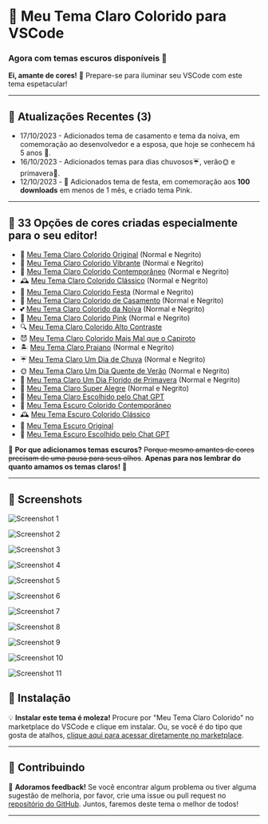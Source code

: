 # 🌈 Meu Tema Claro Colorido para VSCode 
### **Agora com temas escuros disponíveis** 🎨

**Ei, amante de cores!** 🌟 Prepare-se para iluminar seu VSCode com este tema espetacular!

---
## 📅 Atualizações Recentes (3)

- 17/10/2023 - Adicionados tema de casamento e tema da noiva, em comemoração ao desenvolvedor e a esposa, que hoje se conhecem há 5 anos 💍.
- 16/10/2023 - Adicionados temas para dias chuvosos☔, verão🌞 e primavera🌸.
- 12/10/2023 - 🎉 Adicionados tema de festa, em comemoração aos **100 downloads** em menos de 1 mês, e criado tema Pink.

---
## 🎨 **33 Opções de cores** criadas especialmente para o seu editor!

- 🌟 [Meu Tema Claro Colorido Original](# "Onde tudo começou. A essência da cor na sua forma mais pura!") (Normal e Negrito)
- 🎉 [Meu Tema Claro Colorido Vibrante](# "Porque o seu código merece uma festa de cores todos os dias!") (Normal e Negrito)
- 🌆 [Meu Tema Claro Colorido Contemporâneo](# "Quando a tradição encontra a inovação. Cores modernas para codificadores modernos!") (Normal e Negrito)
- 🕰️ [Meu Tema Claro Colorido Clássico](# "Um aceno para os bons e velhos tempos. Elegância atemporal.") (Normal e Negrito)
- 🎊 [Meu Tema Claro Colorido Festa](# "Porque todo dia é uma celebração quando você está codificando!") (Normal e Negrito)
- 💍 [Meu Tema Claro Colorido de Casamento](# "O amor está no ar... e nas suas linhas de código!") (Normal e Negrito)
- 💕 [Meu Tema Claro Colorido da Noiva](# "Tão suave e delicado quanto um véu de noiva.") (Normal e Negrito)
- 🎀 [Meu Tema Claro Colorido Pink](# "Solte a diva programadora que há em você!") (Normal e Negrito)
- 🔍 [Meu Tema Claro Colorido Alto Contraste](# "Porque os detalhes importam. Veja cada linha em destaque!")
- 😈 [Meu Tema Claro Colorido Mais Mal que o Capiroto](# "Quando você quer codificar com uma pitada de travessura!")
- 🏝️ [Meu Tema Claro Praiano](# "Traga a brisa do mar para o seu editor!") (Normal e Negrito)
- ☔ [Meu Tema Claro Um Dia de Chuva](# "Deixe a melodia da chuva inspirar seu código!") (Normal e Negrito)
- 🌞 [Meu Tema Claro Um Dia Quente de Verão](# "Quando o seu código é tão quente quanto um dia de verão!") (Normal e Negrito)
- 🌸 [Meu Tema Claro Um Dia Florido de Primavera](# "Deixe a primavera florescer em seu editor!") (Normal e Negrito)
- 🌝 [Meu Tema Claro Super Alegre](# "Porque o humor é o melhor remédio... depois de um bom código!") (Normal e Negrito)
- 🤖 [Meu Tema Claro Escolhido pelo Chat GPT](# "Escolhido por inteligência artificial, aprovado por humanos!")
- 🌆 [Meu Tema Escuro Colorido Contemporâneo](# "A escuridão encontra a cor. O yin e yang do design!")
- 🕰️ [Meu Tema Escuro Colorido Clássico](# "Uma dose de nostalgia, agora em modo escuro.")
- 🌚 [Meu Tema Escuro Original](# "Porque às vezes, menos é mais.")
- 🤖 [Meu Tema Escuro Escolhido pelo Chat GPT](# "A noite é mais escura antes do amanhecer. E este tema prova isso!")


🌚 **Por que adicionamos temas escuros?** ~~Porque mesmo amantes de cores precisam de uma pausa para seus olhos~~. **Apenas para nos lembrar do quanto amamos os temas claros!** 🌝

---

## 📸 Screenshots

![Screenshot 1](screenshots/01.png)

![Screenshot 2](screenshots/02.png)

![Screenshot 3](screenshots/03.png)

![Screenshot 4](screenshots/04.png)

![Screenshot 5](screenshots/05.png)

![Screenshot 6](screenshots/06.png)

![Screenshot 7](screenshots/07.png)

![Screenshot 8](screenshots/08.png)

![Screenshot 9](screenshots/09.png)

![Screenshot 10](screenshots/10.png)

![Screenshot 11](screenshots/11.png)

## 🚀 Instalação

💡 **Instalar este tema é moleza!** Procure por "Meu Tema Claro Colorido" no marketplace do VSCode e clique em instalar. Ou, se você é do tipo que gosta de atalhos, [clique aqui para acessar diretamente no marketplace](https://marketplace.visualstudio.com/items?itemName=Kureke.meu-tema-claro-colorido).

---

## 🤝 Contribuindo

💬 **Adoramos feedback!** Se você encontrar algum problema ou tiver alguma sugestão de melhoria, por favor, crie uma issue ou pull request no [repositório do GitHub](https://github.com/Kureke/vscode-meu-tema-claro-colorido). Juntos, faremos deste tema o melhor de todos!

---